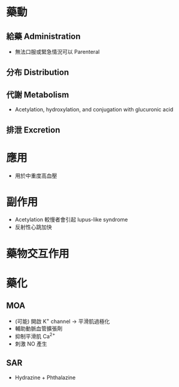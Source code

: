 # 藥動
## 給藥 Administration
- 無法口服或緊急情況可以 Parenteral
## 分布 Distribution
## 代謝 Metabolism
- Acetylation, hydroxylation, and conjugation with glucuronic acid
## 排泄 Excretion
# 應用
- 用於中重度高血壓
# 副作用
- Acetylation 較慢者會引起 lupus-like syndrome
- 反射性心跳加快
# 藥物交互作用
# 藥化
## MOA
- (可能) 開啟 K<sup>+</sup> channel $\rightarrow$ 平滑肌過極化
- 輔助動脈血管擴張劑
- 抑制平滑肌 Ca<sup>2+</sup> 
- 刺激 NO 產生
## SAR
- Hydrazine + Phthalazine

